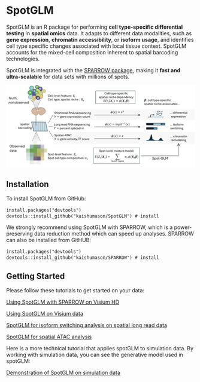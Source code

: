 # SpotGLM
SpotGLM is an R package for performing **cell type-specific differential testing** in **spatial omics** data. 
It adapts to different data modalities, such as **gene expression**, **chromatin accessibility**, or **isoform usage**, 
and identifies cell type specific changes associated with local tissue context. SpotGLM accounts for the 
mixed-cell composition inherent to spatial barcoding technologies.

SpotGLM is integrated with the [SPARROW package](https://kaishumason.github.io/SPARROW/), making it **fast and ultra-scalable** for data sets with millions of spots.

![Schematic of SpotGLM Analysis](man/figures/schematic.png)

## Installation

To install SpotGLM from GitHub:

```
install.packages("devtools")
devtools::install_github("kaishumason/SpotGLM") # install
```

We strongly recommend using SpotGLM with SPARROW, which is a power-preserving data reduction method which can speed up analyses.  SPARROW can also be installed from GitHUB:
```
install.packages("devtools")
devtools::install_github("kaishumason/SPARROW") # install
```


## Getting Started

Please follow these tutorials to get started on your data:

[Using SpotGLM with SPARROW on Visium HD](articles/Vignette_VisiumHD_Mouse_Kidney_analysis.html)

[Using SpotGLM on Visium data](articles/Visium_analysis.html)

[SpotGLM for isoform switching analysis on spatial long read data](articles/Spatial_Long_Read_analysis.html)

[SpotGLM for spatial ATAC analysis](articles/Spatial_ATAC_analysis.html)

Here is a more technical tutorial that applies spotGLM to simulation data.  By working with simulation data, you can see the generative model used in spotGLM:

[Demonstration of SpotGLM on simulation data](articles/Intro_to_SpotGLM.html)
